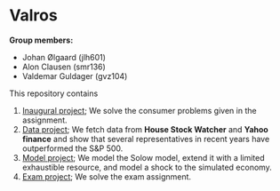 # Valros

**Group members:**
- Johan Ølgaard (jlh601)
- Alon Clausen (smr136)
- Valdemar Guldager (gvz104)

This repository contains  
1. [Inaugural project](inauguralproject); We solve the consumer problems given in the assignment.
2. [Data project](dataproject); We fetch data from **House Stock Watcher** and **Yahoo finance** and show that several representatives in recent years have outperformed the S&P 500.
3. [Model project](modelproject); We model the Solow model, extend it with a limited exhaustible resource, and model a shock to the simulated economy.
4. [Exam project](examproject); We solve the exam assignment.

